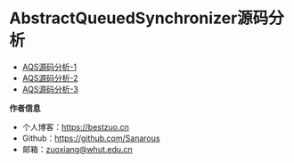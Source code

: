 # AbstractQueuedSynchronizer源码分析

- [AQS源码分析-1](AQS-1)
- [AQS源码分析-2](AQS-2)
- [AQS源码分析-3](AQS-3)

**作者信息**
* 个人博客：https://bestzuo.cn
* Github：https://github.com/Sanarous
* 邮箱：zuoxiang@whut.edu.cn